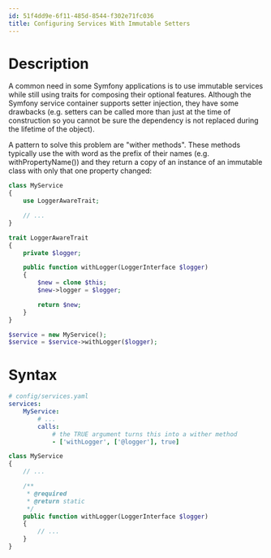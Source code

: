 ```yaml
---
id: 51f4dd9e-6f11-485d-8544-f302e71fc036
title: Configuring Services With Immutable Setters
---
```


# Description

A common need in some Symfony applications is to use immutable services
while still using traits for composing their optional features. Although
the Symfony service container supports setter injection, they have some
drawbacks (e.g. setters can be called more than just at the time of
construction so you cannot be sure the dependency is not replaced during
the lifetime of the object).

A pattern to solve this problem are "wither methods". These methods
typically use the with word as the prefix of their names (e.g.
withPropertyName()) and they return a copy of an instance of an
immutable class with only that one property changed:

``` php
class MyService
{
    use LoggerAwareTrait;

    // ...
}

trait LoggerAwareTrait
{
    private $logger;

    public function withLogger(LoggerInterface $logger)
    {
        $new = clone $this;
        $new->logger = $logger;

        return $new;
    }
}

$service = new MyService();
$service = $service->withLogger($logger);
```

# Syntax

``` yaml
# config/services.yaml
services:
    MyService:
        # ...
        calls:
            # the TRUE argument turns this into a wither method
            - ['withLogger', ['@logger'], true]
```

``` php
class MyService
{
    // ...

    /**
     * @required
     * @return static
     */
    public function withLogger(LoggerInterface $logger)
    {
        // ...
    }
}
```
